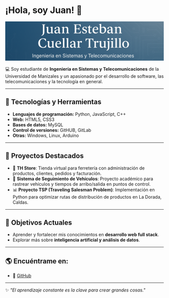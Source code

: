 # ¡Hola, soy Juan! 👋

![Banner](https://github.com/JuanEstebanCuellar/JuanEstebanCuellar/blob/main/EncabezadoGITHUB.png)

💻 Soy estudiante de **Ingeniería en Sistemas y Telecomunicaciones** de la Universidad de Manizales y un apasionado por el desarrollo de software, las telecomunicaciones y la tecnología en general.  

---

## 🚀 Tecnologías y Herramientas  

- **Lenguajes de programación:** Python, JavaScript, C++  
- **Web:** HTML5, CSS3
- **Bases de datos:** MySQL
- **Control de versiones:** GitHUB, GitLab
- **Otras:** Windows, Linux, Arduino  

---

## 📂 Proyectos Destacados  

- 🔧 **TH Store**: Tienda virtual para ferretería con administración de productos, clientes, pedidos y facturación.  
- 🚚 **Sistema de Seguimiento de Vehículos**: Proyecto académico para rastrear vehículos y tiempos de arribo/salida en puntos de control.  
- 📊 **Proyecto TSP (Traveling Salesman Problem)**: Implementación en Python para optimizar rutas de distribución de productos en La Dorada, Caldas.  

---

## 🎯 Objetivos Actuales  

- Aprender y fortalecer mis conocimientos en **desarrollo web full stack**.  
- Explorar más sobre **inteligencia artificial y análisis de datos**.  

---

## 🌎 Encuéntrame en:  

- 🐙 [GitHub](https://github.com/JuanEstebanCuellar)  

---

✨ _"El aprendizaje constante es la clave para crear grandes cosas."_  
